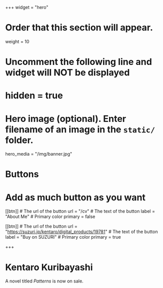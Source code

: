 +++
widget = "hero"
# Order that this section will appear.
weight = 10

# Uncomment the following line and widget will NOT be displayed
# hidden = true

# Hero image (optional). Enter filename of an image in the `static/` folder.
hero_media = "/img/banner.jpg"

# Buttons
# Add as much button as you want
[[btn]]
	# The url of the button
  url = "/cv"
	# The text of the button
  label = "About Me"
	# Primary color
	primary = false

[[btn]]
	# The url of the button
  url = "https://suzuri.jp/kentaro/digital_products/19781"
	# The text of the button
  label = "Buy on SUZURI"
	# Primary color
	primary = true

+++

# Kentaro Kuribayashi

A novel titled _Patterns_ is now on sale.
